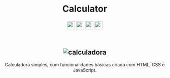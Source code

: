 <header>
 <h1 align="center">Calculator</h1>
 <h3 align="center">
  <img src="https://img.shields.io/badge/-javascript-%23F7DF1E?style=flat-square&logo=javascript&logoColor=black" height="25"/>
  <img src="https://img.shields.io/badge/HTML-239120?style=for-the-badge&logo=html5&logoColor=white" height="25"/>
  <img src="https://img.shields.io/badge/CSS-239120?&style=for-the-badge&logo=css3&logoColor=white" height="25"/>
  <img src="https://img.shields.io/badge/-GitHub-181717?style=flat-square&logo=github" height="25"/>
 </h3>
</header>
<span align="center">

## ![calculadora](https://user-images.githubusercontent.com/100497621/167194174-c1fde68b-a1b0-4b88-ae3a-4a81995ddd2a.png)

</span>
<p align="center">Calculadora simples, com funcionalidades básicas criada com HTML, CSS e JavaScript.</p>
